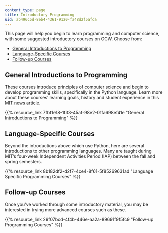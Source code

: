 ```yaml
---
content_type: page
title: Introductory Programming
uid: ab496c5d-8eb4-4361-9120-fa48d2f5afda
---
```

This page will help you begin to learn programming and computer science, with some suggested introductory courses on OCW. Choose from:

- [General Introductions to Programming](https://ocw.mit.edu/courses/intro-programming/#general)
- [Language-Specific Courses](https://ocw.mit.edu/courses/intro-programming/#language)
- [Follow-up Courses](https://ocw.mit.edu/courses/intro-programming/#followup)

## **General Introductions to Programming**

These courses introduce principles of computer science and begin to develop programming skills, specifically in the Python language. Learn more about these courses’ learning goals, history and student experience in this [MIT news article](https://news.mit.edu/2018/class-computer-science-programming-python-0504).

{{% resource_link 7fbf1e18-1f33-45af-98e2-01fa698ef41e "General Introductions to Programming" %}}

## **Language-Specific Courses**

Beyond the introductions above which use Python, here are several introductions to other programming languages. Many are taught during MIT’s four-week Independent Activities Period (IAP) between the fall and spring semesters.

{{% resource_link 8b182df2-d2f7-4ce4-8f61-5f85269631ad "Language Specific Programming Courses" %}}

## **Follow-up Courses**

Once you’ve worked through some introductory material, you may be interested in trying more advanced courses such as these.

{{% resource_link 29f07bcd-4f4b-446e-aa2a-89691f9f5fc9 "Follow-up Programming Courses" %}}